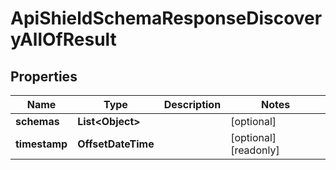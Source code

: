 

# ApiShieldSchemaResponseDiscoveryAllOfResult


## Properties

| Name | Type | Description | Notes |
|------------ | ------------- | ------------- | -------------|
|**schemas** | **List&lt;Object&gt;** |  |  [optional] |
|**timestamp** | **OffsetDateTime** |  |  [optional] [readonly] |



